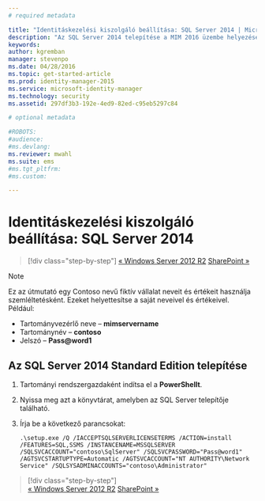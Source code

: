 ```yaml
---
# required metadata

title: "Identitáskezelési kiszolgáló beállítása: SQL Server 2014 | Microsoft Identity Manager"
description: "Az SQL Server 2014 telepítése a MIM 2016 üzembe helyezésének előkészületeként."
keywords:
author: kgremban
manager: stevenpo
ms.date: 04/28/2016
ms.topic: get-started-article
ms.prod: identity-manager-2015
ms.service: microsoft-identity-manager
ms.technology: security
ms.assetid: 297df3b3-192e-4ed9-82ed-c95eb5297c84

# optional metadata

#ROBOTS:
#audience:
#ms.devlang:
ms.reviewer: mwahl
ms.suite: ems
#ms.tgt_pltfrm:
#ms.custom:

---
```


# Identitáskezelési kiszolgáló beállítása: SQL Server 2014

>[!div class="step-by-step"]
[« Windows Server 2012 R2](prepare-server-ws2012r2.md)
[SharePoint »](prepare-server-sharepoint.md)

> [!NOTE]
> Ez az útmutató egy Contoso nevű fiktív vállalat neveit és értékeit használja szemléltetésként. Ezeket helyettesítse a saját neveivel és értékeivel. Például:
> - Tartományvezérlő neve – **mimservername**
> - Tartománynév – **contoso**
> - Jelszó – **Pass@word1**

## Az **SQL Server 2014 Standard Edition** telepítése

1. Tartományi rendszergazdaként indítsa el a **PowerShellt**.

2. Nyissa meg azt a könyvtárat, amelyben az SQL Server telepítője található.

3. Írja be a következő parancsokat:

    ```
    .\setup.exe /Q /IACCEPTSQLSERVERLICENSETERMS /ACTION=install /FEATURES=SQL,SSMS /INSTANCENAME=MSSQLSERVER /SQLSVCACCOUNT="contoso\SqlServer" /SQLSVCPASSWORD="Pass@word1"   /AGTSVCSTARTUPTYPE=Automatic /AGTSVCACCOUNT="NT AUTHORITY\Network Service" /SQLSYSADMINACCOUNTS="contoso\Administrator"
    ```

>[!div class="step-by-step"]  
[« Windows Server 2012 R2](prepare-server-ws2012r2.md)
[SharePoint »](prepare-server-sharepoint.md)


<!--HONumber=Apr16_HO4-->


